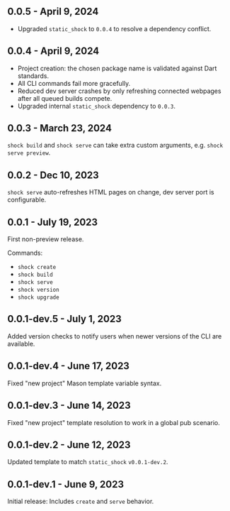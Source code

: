 ## 0.0.5 - April 9, 2024
 * Upgraded `static_shock` to `0.0.4` to resolve a dependency conflict.

## 0.0.4 - April 9, 2024
 * Project creation: the chosen package name is validated against Dart standards.
 * All CLI commands fail more gracefully.
 * Reduced dev server crashes by only refreshing connected webpages after all queued builds compete.
 * Upgraded internal `static_shock` dependency to `0.0.3`.

## 0.0.3 - March 23, 2024
`shock build` and `shock serve` can take extra custom arguments, e.g. `shock serve preview`.

## 0.0.2 - Dec 10, 2023
`shock serve` auto-refreshes HTML pages on change, dev server port is configurable.

## 0.0.1 - July 19, 2023
First non-preview release.

Commands:
 * `shock create`
 * `shock build`
 * `shock serve`
 * `shock version`
 * `shock upgrade`

## 0.0.1-dev.5 - July 1, 2023
Added version checks to notify users when newer versions of the CLI are available.

## 0.0.1-dev.4 - June 17, 2023
Fixed "new project" Mason template variable syntax.

## 0.0.1-dev.3 - June 14, 2023
Fixed "new project" template resolution to work in a global pub scenario.

## 0.0.1-dev.2 - June 12, 2023
Updated template to match `static_shock` `v0.0.1-dev.2`.

## 0.0.1-dev.1 - June 9, 2023
Initial release: Includes `create` and `serve` behavior.